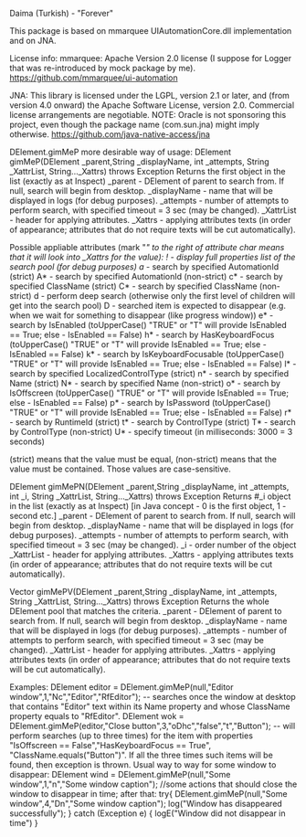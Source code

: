 Daima (Turkish) - "Forever"

This package is based on mmarquee UIAutomationCore.dll implementation and on JNA.

License info:
mmarquee:
Apache Version 2.0 license (I suppose for Logger that was re-introduced by mock package by me).
https://github.com/mmarquee/ui-automation

JNA:
This library is licensed under the LGPL, version 2.1 or later, and (from version 4.0 onward) the Apache Software License, version 2.0. Commercial license arrangements are negotiable.
NOTE: Oracle is not sponsoring this project, even though the package name (com.sun.jna) might imply otherwise.
https://github.com/java-native-access/jna

DElement.gimMeP more desirable way of usage:
DElement gimMeP(DElement _parent,String _displayName, int _attempts, String _XattrList, String..._Xattrs) throws Exception
Returns the first object in the list (exactly as at Inspect)
_parent - DElement of parent to search from. If null, search will begin from desktop.
_displayName - name that will be displayed in logs (for debug purposes).
_attempts - number of attempts to perform search, with specified timeout = 3 sec (may be changed).
_XattrList - header for applying attributes.
_Xattrs - applying attributes texts (in order of appearance; attributes that do not require texts will be cut automatically).

Possible appliable attributes (mark "*" to the right of attribute char means that it will look into _Xattrs for the value):
! - display full properties list of the search pool (for debug purposes)
a* - search by specified AutomationId (strict)
A* - search by specified AutomationId (non-strict)
c* - search by specified ClassName (strict)
C* - search by specified ClassName (non-strict)
d - perform deep search (otherwise only the first level of children will get into the search pool)
D - searched item is expected to disappear (e.g. when we wait for something to disappear (like progress window))
e* - search by IsEnabled (toUpperCase() "TRUE" or "T" will provide IsEnabled == True; else - IsEnabled == False)
h* - search by HasKeyboardFocus (toUpperCase() "TRUE" or "T" will provide IsEnabled == True; else - IsEnabled == False)
k* - search by IsKeyboardFocusable (toUpperCase() "TRUE" or "T" will provide IsEnabled == True; else - IsEnabled == False)
l* - search by specified LocalizedControlType (strict)
n* - search by specified Name (strict)
N* - search by specified Name (non-strict)
o* - search by IsOffscreen (toUpperCase() "TRUE" or "T" will provide IsEnabled == True; else - IsEnabled == False)
p* - search by IsPassword (toUpperCase() "TRUE" or "T" will provide IsEnabled == True; else - IsEnabled == False)
r* - search by RuntimeId (strict)
t* - search by ControlType (strict)
T* - search by ControlType (non-strict)
U* - specify timeout (in milliseconds: 3000 = 3 seconds)

(strict) means that the value must be equal, (non-strict) means that the value must be contained. Those values are case-sensitive.

DElement gimMePN(DElement _parent,String _displayName, int _attempts, int _i, String _XattrList, String..._Xattrs) throws Exception
Returns #_i object in the list (exactly as at Inspect) [in Java concept - 0 is the first object, 1 - second etc.]
_parent - DElement of parent to search from. If null, search will begin from desktop.
_displayName - name that will be displayed in logs (for debug purposes).
_attempts - number of attempts to perform search, with specified timeout = 3 sec (may be changed).
_i - order number of the object
_XattrList - header for applying attributes.
_Xattrs - applying attributes texts (in order of appearance; attributes that do not require texts will be cut automatically).

Vector<DElement> gimMePV(DElement _parent,String _displayName, int _attempts, String _XattrList, String..._Xattrs) throws Exception
Returns the whole DElement pool that matches the criteria.
_parent - DElement of parent to search from. If null, search will begin from desktop.
_displayName - name that will be displayed in logs (for debug purposes).
_attempts - number of attempts to perform search, with specified timeout = 3 sec (may be changed).
_XattrList - header for applying attributes.
_Xattrs - applying attributes texts (in order of appearance; attributes that do not require texts will be cut automatically).

Examples:
DElement editor = DElement.gimMeP(null,"Editor window",1,"Nc","Editor","RfEditor"); -- searches once the window at desktop that contains "Editor" text within its Name property and whose ClassName property equals to "RfEditor".
DElement wok = DElement.gimMeP(editor,"Close button",3,"oDhc","false","t","Button"); -- will perform searches (up to three times) for the item with properties "IsOffscreen == False","HasKeyboardFocus == True", "ClassName.equals("Button")". If all the three times such items will be found, then exception is thrown.
Usual way to way for some window to disappear:
	DElement wind = DElement.gimMeP(null,"Some window",1,"n","Some window caption");
	//some actions that should close the window to disappear in time; after that:
	try{
	  DElement.gimMeP(null,"Some window",4,"Dn","Some window caption");
	  log("Window has disappeared successfully");
	} catch (Exception e) {
	  logE("Window did not disappear in time")
	}
